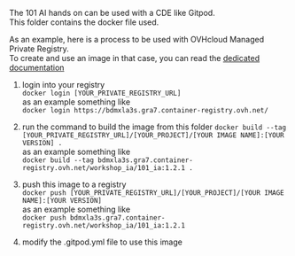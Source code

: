 The 101 AI hands on can be used with a CDE like Gitpod.  
This folder contains the docker file used.

As an example, here is a process to be used with OVHcloud Managed Private Registry.  
To create and use an image in that case, you can read the [dedicated documentation](https://help.ovhcloud.com/csm/en-gb-public-cloud-private-registry-create-private-image?id=kb_article_view&sysparm_article=KB0050337)

1) login into your registry  
```docker login [YOUR_PRIVATE_REGISTRY_URL]```  
as an example something like  
```docker login https://bdmxla3s.gra7.container-registry.ovh.net/```

2) run the command to build the image from this folder
```docker build --tag [YOUR_PRIVATE_REGISTRY_URL]/[YOUR_PROJECT]/[YOUR IMAGE NAME]:[YOUR VERSION] .```   
as an example something like   
```docker build --tag bdmxla3s.gra7.container-registry.ovh.net/workshop_ia/101_ia:1.2.1 .```

3) push this image to a registry  
```docker push [YOUR_PRIVATE_REGISTRY_URL]/[YOUR_PROJECT]/[YOUR IMAGE NAME]:[YOUR VERSION]```  
as an example something like   
```docker push bdmxla3s.gra7.container-registry.ovh.net/workshop_ia/101_ia:1.2.1``` 

4) modify the .gitpod.yml file to use this image